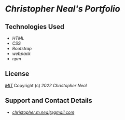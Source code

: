 # _Christopher Neal's Portfolio_

## Technologies Used

- _HTML_
- _CSS_
- _Bootstrap_
- _webpack_
- _npm_

## License

_[MIT](https://opensource.org/licenses/MIT)_
Copyright (c) _2022_ _Christopher Neal_

## Support and Contact Details

- _[christopher.m.neal@gmail.com](mailto:christopher.m.neal@gmail.com)_
